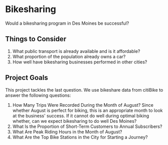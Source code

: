 # Bikesharing

Would a bikesharing program in Des Moines be successful?

## Things to Consider

1. What public transport is already available and is it affordable?
2. What proportion of the population already owns a car?
3. How well have bikesharing businesses performed in other cities?


## Project Goals

This project tackles the last question. We use bikeshare data from citiBike to answer the following questions: 

  1. How Many Trips Were Recorded During the Month of August? 
     Since whether August is perfect for biking, this is an appropriate month to look at the business' success. If it cannot do well during optimal biking whether, can we expect bikesharing to do well Des Moines? 
  2. What Is the Proportion of Short-Term Customers to Annual Subscribers?
  3. What Are Peak Riding Hours in the Month of August?
  4. What Are the Top Bike Stations in the City for Starting a Journey?

